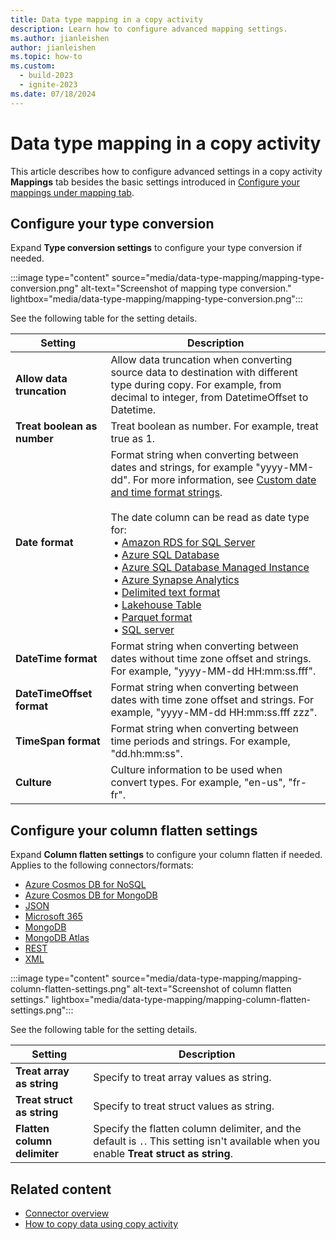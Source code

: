 ```yaml
---
title: Data type mapping in a copy activity
description: Learn how to configure advanced mapping settings.
ms.author: jianleishen
author: jianleishen
ms.topic: how-to
ms.custom:
  - build-2023
  - ignite-2023
ms.date: 07/18/2024
---
```


# Data type mapping in a copy activity

This article describes how to configure advanced settings in a copy activity **Mappings** tab besides the basic settings introduced in [Configure your mappings under mapping tab](copy-data-activity.md#configure-your-mappings-under-mapping-tab).

## Configure your type conversion

Expand **Type conversion settings** to configure your type conversion if needed. 

   :::image type="content" source="media/data-type-mapping/mapping-type-conversion.png" alt-text="Screenshot of mapping type conversion." lightbox="media/data-type-mapping/mapping-type-conversion.png":::

See the following table for the setting details.

|Setting  |Description  |
|---------|---------|
|**Allow data truncation** |Allow data truncation when converting source data to destination with different type during copy. For example, from decimal to integer, from DatetimeOffset to Datetime.  |
|**Treat boolean as number** | Treat boolean as number. For example, treat true as 1. |
|**Date format** |Format string when converting between dates and strings, for example "yyyy-MM-dd". For more information, see [Custom date and time format strings](/dotnet/standard/base-types/custom-date-and-time-format-strings).<br><br>The date column can be read as date type for:<br>&nbsp;• [Amazon RDS for SQL Server](connector-amazon-rds-for-sql-server-copy-activity.md)<br>&nbsp;• [Azure SQL Database](connector-azure-sql-database-copy-activity.md)<br>&nbsp;• [Azure SQL Database Managed Instance](connector-azure-sql-database-managed-instance-copy-activity.md)<br>&nbsp;• [Azure Synapse Analytics](connector-azure-synapse-analytics-copy-activity.md)<br>&nbsp;• [Delimited text format](format-delimited-text.md)<br>&nbsp;• [Lakehouse Table](connector-lakehouse-copy-activity.md)<br>&nbsp;• [Parquet format](format-parquet.md)<br>&nbsp;• [SQL server](connector-sql-server-copy-activity.md)|
|**DateTime format** |Format string when converting between dates without time zone offset and strings. For example, "yyyy-MM-dd HH:mm:ss.fff". |
|**DateTimeOffset format** | Format string when converting between dates with time zone offset and strings. For example, "yyyy-MM-dd HH:mm:ss.fff zzz".|
|**TimeSpan format**| Format string when converting between time periods and strings. For example, "dd\.hh\:mm\:ss".|
|**Culture**| Culture information to be used when convert types. For example, "en-us", "fr-fr".|

## Configure your column flatten settings

Expand **Column flatten settings** to configure your column flatten if needed. Applies to the following connectors/formats:

- [Azure Cosmos DB for NoSQL](connector-azure-cosmosdb-for-nosql-copy-activity.md)
- [Azure Cosmos DB for MongoDB](connector-azure-cosmos-db-for-mongodb-copy-activity.md)
- [JSON](format-json.md)
- [Microsoft 365](connector-microsoft-365-copy-activity.md)
- [MongoDB](connector-mongodb-copy-activity.md)
- [MongoDB Atlas](connector-mongodb-atlas-copy-activity.md)
- [REST](connector-rest-copy-activity.md)
- [XML](format-xml.md)

:::image type="content" source="media/data-type-mapping/mapping-column-flatten-settings.png" alt-text="Screenshot of column flatten settings." lightbox="media/data-type-mapping/mapping-column-flatten-settings.png":::

See the following table for the setting details.

|Setting  |Description  |
|---------|---------|
|**Treat array as string** | Specify to treat array values as string. |
|**Treat struct as string** |  Specify to treat struct values as string.|
|**Flatten column delimiter** | Specify the flatten column delimiter, and the default is `.`. This setting isn't available when you enable **Treat struct as string**. |

## Related content

- [Connector overview](connector-overview.md)
- [How to copy data using copy activity](copy-data-activity.md)